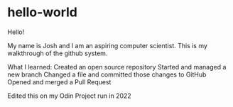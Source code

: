 # hello-world
Hello!

My name is Josh and I am an aspiring computer scientist. This is my walkthrough of the github system.

What I learned:
  Created an open source repository
  Started and managed a new branch
  Changed a file and committed those changes to GitHub
  Opened and merged a Pull Request


Edited this on my Odin Project run in 2022
